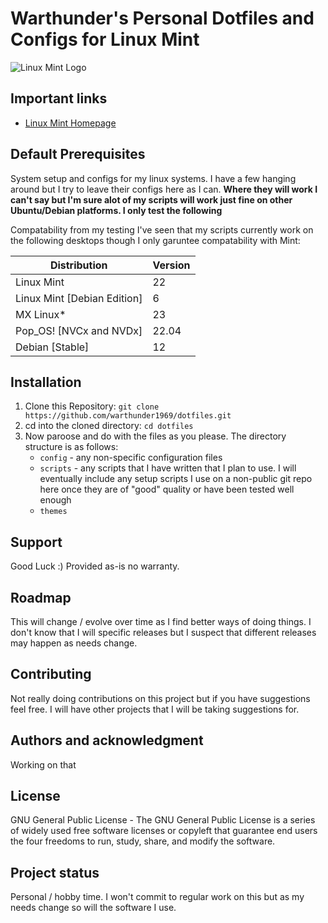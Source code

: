 # Warthunder's Personal Dotfiles and Configs for Linux Mint

![Linux Mint Logo](https://upload.wikimedia.org/wikipedia/commons/thumb/3/3f/Linux_Mint_logo_without_wordmark.svg/768px-Linux_Mint_logo_without_wordmark.svg.png)

## Important links
- [Linux Mint Homepage](https://linuxmint.com/ "Linux Mint Homepage")


## Default Prerequisites

System setup and configs for my linux systems. I have a few hanging around but I try to leave their configs here as I can. **Where they will work I can't say but I'm sure alot of my scripts will work just fine on other Ubuntu/Debian platforms. I only test the following**

Compatability from my testing I've seen that my scripts currently work on the following desktops though I only garuntee compatability with Mint:

| Distribution                | Version    
| ----------------------------| -------- | 
| Linux Mint                  | 22       | 
| Linux Mint [Debian Edition] | 6        | 
| MX Linux*                   | 23       | 
| Pop_OS! [NVCx and NVDx]     | 22.04    | 
| Debian [Stable]             | 12       | 

## Installation
1. Clone this Repository:
   `git clone https://github.com/warthunder1969/dotfiles.git`
2. cd into the cloned directory:
   `cd dotfiles`
3. Now paroose and do with the files as you please. The directory structure is as follows:
   - `config`  - any non-specific configuration files
   - `scripts` - any scripts that I have written that I plan to use. I will eventually include any setup scripts I use on a non-public git repo here once they are of "good" quality or have been tested well enough
   - `themes`

## Support
Good Luck :) Provided as-is no warranty. 

## Roadmap
This will change / evolve over time as I find better ways of doing things. I don't know that I will specific releases but I suspect that different releases may happen as needs change.

## Contributing
Not really doing contributions on this project but if you have suggestions feel free. I will have other projects that I will be taking suggestions for.

## Authors and acknowledgment
Working on that

## License
GNU General Public License - The GNU General Public License is a series of widely used free software licenses or copyleft that guarantee end users the four freedoms to run, study, share, and modify the software.

## Project status
Personal / hobby time. I won't commit to regular work on this but as my needs change so will the software I use.
